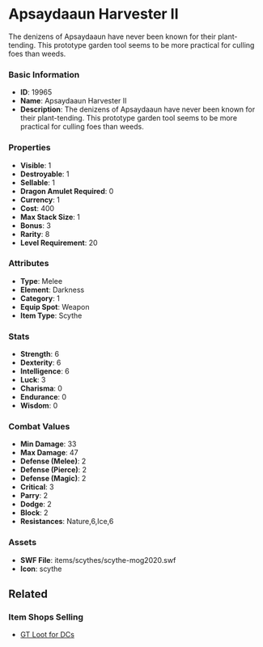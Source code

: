 # Apsaydaaun Harvester II

The denizens of Apsaydaaun have never been known for their plant-tending. This prototype garden tool seems to be more practical for culling foes than weeds.

### Basic Information

- **ID**: 19965
- **Name**: Apsaydaaun Harvester II
- **Description**: The denizens of Apsaydaaun have never been known for their plant-tending. This prototype garden tool seems to be more practical for culling foes than weeds.

### Properties

- **Visible**: 1
- **Destroyable**: 1
- **Sellable**: 1
- **Dragon Amulet Required**: 0
- **Currency**: 1
- **Cost**: 400
- **Max Stack Size**: 1
- **Bonus**: 3
- **Rarity**: 8
- **Level Requirement**: 20

### Attributes

- **Type**: Melee
- **Element**: Darkness
- **Category**: 1
- **Equip Spot**: Weapon
- **Item Type**: Scythe

### Stats

- **Strength**: 6
- **Dexterity**: 6
- **Intelligence**: 6
- **Luck**: 3
- **Charisma**: 0
- **Endurance**: 0
- **Wisdom**: 0

### Combat Values

- **Min Damage**: 33
- **Max Damage**: 47
- **Defense (Melee)**: 2
- **Defense (Pierce)**: 2
- **Defense (Magic)**: 2
- **Critical**: 3
- **Parry**: 2
- **Dodge**: 2
- **Block**: 2
- **Resistances**: Nature,6,Ice,6

### Assets

- **SWF File**: items/scythes/scythe-mog2020.swf
- **Icon**: scythe

## Related

### Item Shops Selling

- [GT Loot for DCs](../item-shops/681-gt-loot-for-dcs.md)

